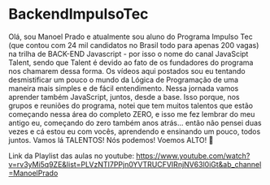 # BackendImpulsoTec
Olá, sou Manoel Prado e atualmente sou aluno do Programa Impulso Tec (que contou com 24 mil candidatos no Brasil todo para apenas 200 vagas) na trilha de BACK-END Javascript - por isso o nome do canal JavaScipt Talent, sendo que Talent é devido ao fato de os fundadores do programa nos chamarem dessa forma. Os vídeos aqui postados sou eu tentando desmistificar um pouco o mundo da Lógica de Programação de uma maneira mais simples e de fácil entendimento. Nessa jornada vamos aprender também JavaScript, juntos, desde a base. Isso porque, nos grupos e reuniões do programa, notei que tem muitos talentos que estão começando nessa área do completo ZERO, e isso me fez lembrar do meu antigo eu, começando do zero também anos atrás... então não pensei duas vezes e cá estou eu com vocês, aprendendo e ensinando um pouco, todos juntos. Vamos lá TALENTOS! Nós podemos! Voemos ALTO! 🚀

Link da Playlist das aulas no youtube:
https://www.youtube.com/watch?v=rv3yMi5q9ZE&list=PLVzNTI7PPjn0YVTRUCFVIRnjNV63l0iGt&ab_channel=ManoelPrado
